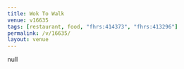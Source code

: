 ```yaml
---
title: Wok To Walk
venue: v16635
tags: [restaurant, food, "fhrs:414373", "fhrs:413296"]
permalink: /v/16635/
layout: venue
---
```

null